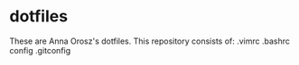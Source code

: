 # dotfiles

These are Anna Orosz's dotfiles.
This repository consists of:
.vimrc
.bashrc
config
.gitconfig
